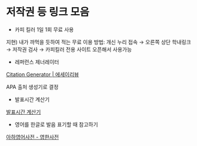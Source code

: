 # 저작권 등 링크 모음

- 카피 킬러 1일 1회 무료 사용

[](https://www.copykiller.com/)

지현) 내가 까먹을  듯하여 적는 무료 이용 방법: 개신 누리 접속 → 오른쪽 상단 학내링크 → 저작권 검사 → 카피킬러 전용 사이트 오픈해서 사용가능

- 레퍼런스 제너레이터

[Citation Generator | 에세이리뷰](https://essayreview.co.kr/citation-generator/)

APA 출처 생성기로 결정

- 발표시간 계산기

[발표시간 계산기](https://www.speechtime.co.kr/)

- 영어를 한글로 발음 표기할 때 참고하기

[아하영어사전 - 영한사전](http://aha-dic.com/)